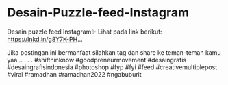 # Desain-Puzzle-feed-Instagram
Desain puzzle feed Instagram✨
Lihat pada link berikut:
https://lnkd.in/g8Y7K-PH...

Jika postingan ini bermanfaat silahkan tag dan share ke teman-teman kamu yaa...
.
.
.
#shifthinknow
#goodpreneurmovement
#desaingrafis #desaingrafisindonesia #photoshop #fyp #fyi #feed #creativemultiplepost #viral
#ramadhan #ramadhan2022 #ngabuburit
